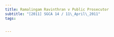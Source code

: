 ```yaml
---
title: Ramalingam Ravinthran v Public Prosecutor 
subtitle: "[2011] SGCA 14 / 11\_April\_2011"
tags:


---
```


